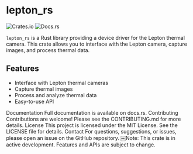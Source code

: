 # lepton_rs

![Crates.io](https://img.shields.io/crates/v/lepton_rs)
![Docs.rs](https://docs.rs/lepton_rs/badge.svg)

`lepton_rs` is a Rust library providing a device driver for the Lepton thermal camera. This crate allows you to interface with the Lepton camera, capture images, and process thermal data.

## Features

-  Interface with Lepton thermal cameras
-  Capture thermal images
-  Process and analyze thermal data
-  Easy-to-use API

Documentation
Full documentation is available on docs.rs.
Contributing
Contributions are welcome! Please see the CONTRIBUTING.md for more details.
License
This project is licensed under the MIT License. See the LICENSE file for details.
Contact
For questions, suggestions, or issues, please open an issue on the GitHub repository.
￼Note: This crate is in active development. Features and APIs are subject to change.
